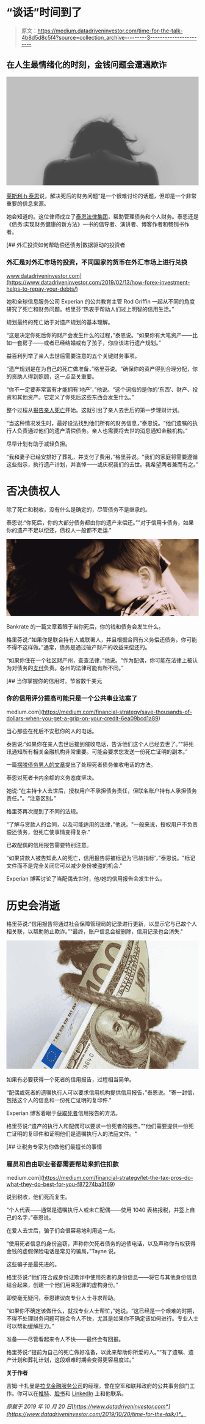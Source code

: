 # “谈话”时间到了

> 原文：<https://medium.datadriveninvestor.com/time-for-the-talk-4b8d5d8c5f4?source=collection_archive---------3----------------------->

## 在人生最情绪化的时刻，金钱问题会遭遇欺诈

![](img/a3a252d4cd996f8229377f1d99f1d26b.png)

[莱斯利·h·泰恩](https://twitter.com/LeslieHTayneEsq)说，解决死后的财务问题“是一个很难讨论的话题，但却是一个非常重要的信息来源。

她会知道的。这位律师成立了[泰恩法律集团](https://twitter.com/TayneLawGroup)，帮助管理债务和个人财务。泰恩还是《债务:实现财务健康的新方法》一书的倡导者、演讲者、博客作者和畅销书作者。

[](https://www.datadriveninvestor.com/2019/02/13/how-forex-investment-helps-to-repay-your-debts/) [## 外汇投资如何帮助偿还债务|数据驱动的投资者

### 外汇是对外汇市场的投资，不同国家的货币在外汇市场上进行兑换

www.datadriveninvestor.com](https://www.datadriveninvestor.com/2019/02/13/how-forex-investment-helps-to-repay-your-debts/) 

她和全球信息服务公司 Experian 的公共教育主管 Rod Griffin 一起从不同的角度研究了死亡和财务问题。格里芬“热衷于帮助人们过上明智的信用生活。”

规划最终的死亡始于对遗产规划的基本理解。

“这是决定你死后你的财产会发生什么的过程，”泰恩说。“如果你有大笔资产——比如一套房子——或者已经结婚或有了孩子，你应该进行遗产规划。”

益百利列举了亲人去世后需要注意的五个关键财务事项。

“遗产规划是在为自己的死亡做准备，”格里芬说。“确保你的资产得到合理分配，你的资助人得到照顾，这一点至关重要。

“你不一定要非常富有才能拥有‘地产’，”他说。“这个词指的是你的‘东西’、财产、投资和其他资产。它定义了你死后这些东西会发生什么。”

整个过程从[报告亲人死亡](https://www.experian.com/blogs/ask-experian/reporting-death-of-relative/?pc=soe_exp_twitter&cc=soe_exp_generic_sf110039613&utm_content=sf110039613&utm_medium=spredfast&sf110039613=1)开始。这就引出了亲人去世后的第一步理财计划。

“当这种情况发生时，最好设法找到他们所有的财务信息，”泰恩说。“他们遗嘱的执行人负责通过他们的遗产清偿债务。亲人也需要将去世的消息通知金融机构。”

尽早计划有助于减轻负担。

“我和妻子已经安排好了葬礼，并支付了费用，”格里芬说。“我们的家庭将需要遵循这些指示，执行遗产计划，并哀悼——或庆祝我们的去世。我希望两者兼而有之。”

# 否决债权人

除了死亡和税收，没有什么是确定的，尽管债务不是继承的。

泰恩说:“你死后，你的大部分债务都由你的遗产来偿还。”"对于信用卡债务，如果你的遗产不足以偿还，债权人一般都不走运."

![](img/efcd318c3435b4a564a9dcc27442a62d.png)

Bankrate 的一篇文章着眼于当你死后，你的钱和债务会发生什么。

格里芬说:“如果你是联合持有人或联署人，并且根据合同有义务偿还债务，你可能不得不这样做。”通常，债务是通过破产财产的收益来偿还的。

“如果你住在一个社区财产州，查查法律，”他说。“作为配偶，你可能在法律上被认为对债务的[支付](https://www.datadriveninvestor.com/glossary/payment/)负责。各州的法律可能有所不同。”

[](https://medium.com/financial-strategy/save-thousands-of-dollars-when-you-get-a-grip-on-your-credit-6ea09bcd1a89) [## 当你掌握你的信用时，节省数千美元

### 你的信用评分提高可能只是一个公共事业法案了

medium.com](https://medium.com/financial-strategy/save-thousands-of-dollars-when-you-get-a-grip-on-your-credit-6ea09bcd1a89) 

当心那些在死后不安慰你的人的电话。

泰恩说:“如果你在亲人去世后接到催收电话，告诉他们这个人已经去世了。”“将死讯通知所有相关金融机构非常重要。可能会要求您发送一份死亡证明的副本。”

一篇[摆脱债务男人的文章](https://getoutofdebt.org/30861/how-to-handle-collection-calls-for-a-deceased-persons-debt?sf110039386=1)提出了处理死者债务催收电话的方法。

泰恩对死者卡内余额的义务态度坚决。

她说:“在主持卡人去世后，授权用户不承担债务责任，但联名账户持有人承担债务责任。”。“注意区别。”

格里芬再次提到了不同的法规。

“了解与贷款人的合同，以及可能适用的法律，”他说。"一般来说，授权用户不负责偿还债务，但死亡使事情变得复杂."

已故配偶的信用报告需要特别注意。

“如果贷款人被告知此人的死亡，信用报告将被标记为‘已故指标’，”泰恩说。"标记文件而不是完全关闭它可以减少身份被盗的机会."

Experian 博客讨论了当配偶去世时，他/她的信用报告会发生什么。

# 历史会消逝

格里芬说:“信用报告将通过社会保障管理局的记录进行更新，以显示它与已故个人相关联，以帮助防止欺诈。”"最终，账户信息会被删除，信用记录也会消失."

![](img/480f2000590182099b0721c7d65e7b30.png)

如果有必要获得一个死者的信用报告，过程相当简单。

“配偶或死者的遗嘱执行人可以要求信用机构提供信用报告，”泰恩说。"寄一封信，包括这个人的信息和一份死亡证明的复印件."

Experian 博客着眼于[获取死者](https://www.experian.com/blogs/ask-experian/executor-of-estate-can-obtain-deceaseds-credit-report/?pc=soe_exp_twitter&cc=soe_exp_generic_sf110039568&utm_content=sf110039568&utm_medium=spredfast&sf110039568=1)信用报告的方法。

格里芬说:“遗产的执行人和配偶可以要求一份死者的报告。”"他们需要提供一份死亡证明的复印件和证明他们是遗嘱执行人的法庭文件。"

[](https://medium.com/financial-strategy/let-the-tax-pros-do-what-they-do-best-for-you-f87274ba3f69) [## 让税务专家为你做他们最擅长的事情

### 雇员和自由职业者都需要帮助来抓住扣款

medium.com](https://medium.com/financial-strategy/let-the-tax-pros-do-what-they-do-best-for-you-f87274ba3f69) 

说到税收，他们死而复生。

“个人代表——通常是遗嘱执行人或未亡配偶——使用 1040 表格报税，并签上自己的名字，”泰恩说。

在爱人去世后，骗子们会很容易地利用这一点。

“使用死者信息的身份盗窃，声称你欠死者债务的追债电话，以及声称你有权获得金钱的虚假保险电话是常见的骗局，”Tayne 说。

这些骗子是最先进的。

格里芬说:“他们在合成身份证欺诈中使用死者的身份信息——将它与其他身份信息结合起来，创建一个他们用来犯罪的虚构身份。”

即使毫无疑问，泰恩建议向专业人士寻求帮助。

“如果你不确定该做什么，就找专业人士帮忙，”她说。“这已经是一个艰难的时期，不得不处理财务问题可能会令人不快，尤其是如果你不确定该如何进行。专业人士可以帮助缓解压力。”

准备——尽管看起来令人不快——最终会有回报。

格里芬说:“提前为自己的死亡做好准备，以此来帮助你所爱的人。”“有了遗嘱、遗产计划和葬礼计划，这段艰难时期会变得更容易度过。”

**关于作者**

吉姆·卡扎曼是[拉戈金融服务公司](http://largofinancialservices.com/)的经理，曾在空军和联邦政府的公共事务部门工作。你可以在[推特](https://twitter.com/JKatzaman)、[脸书](https://www.facebook.com/jim.katzaman)和 [LinkedIn](https://www.linkedin.com/in/jim-katzaman-33641b21/) 上和他联系。

*原载于 2019 年 10 月 20 日*[*https://www.datadriveninvestor.com*](https://www.datadriveninvestor.com/2019/10/20/time-for-the-talk/)*。*